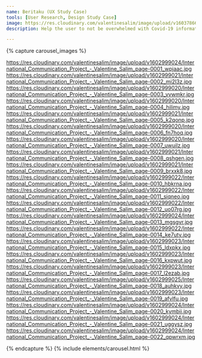 ```yaml
---
name: Beritaku (UX Study Case)
tools: [User Research, Design Study Case]
image: https://res.cloudinary.com/valentinesalim/image/upload/v1603786693/Beritaku_website_v47oda.jpg
description: Help the user to not be overwhelmed with Covid-19 informations

---
```


{% capture carousel_images %}

https://res.cloudinary.com/valentinesalim/image/upload/v1602999024/International_Communication_Project_-_Valentine_Salim_page-0001_wpjaac.jpg
https://res.cloudinary.com/valentinesalim/image/upload/v1602999021/International_Communication_Project_-_Valentine_Salim_page-0002_mi2l3z.jpg
https://res.cloudinary.com/valentinesalim/image/upload/v1602999020/International_Communication_Project_-_Valentine_Salim_page-0003_vvwmkr.jpg
https://res.cloudinary.com/valentinesalim/image/upload/v1602999020/International_Communication_Project_-_Valentine_Salim_page-0004_hilimy.jpg
https://res.cloudinary.com/valentinesalim/image/upload/v1602999021/International_Communication_Project_-_Valentine_Salim_page-0005_k2qonp.jpg
https://res.cloudinary.com/valentinesalim/image/upload/v1602999020/International_Communication_Project_-_Valentine_Salim_page-0006_fn7hoq.jpg
https://res.cloudinary.com/valentinesalim/image/upload/v1602999020/International_Communication_Project_-_Valentine_Salim_page-0007_uwuilz.jpg
https://res.cloudinary.com/valentinesalim/image/upload/v1602999021/International_Communication_Project_-_Valentine_Salim_page-0008_qshgen.jpg
https://res.cloudinary.com/valentinesalim/image/upload/v1602999021/International_Communication_Project_-_Valentine_Salim_page-0009_brxxk8.jpg
https://res.cloudinary.com/valentinesalim/image/upload/v1602999022/International_Communication_Project_-_Valentine_Salim_page-0010_hbkrna.jpg
https://res.cloudinary.com/valentinesalim/image/upload/v1602999022/International_Communication_Project_-_Valentine_Salim_page-0011_siqneo.jpg
https://res.cloudinary.com/valentinesalim/image/upload/v1602999022/International_Communication_Project_-_Valentine_Salim_page-0012_uo07rg.jpg
https://res.cloudinary.com/valentinesalim/image/upload/v1602999024/International_Communication_Project_-_Valentine_Salim_page-0013_mgsgvr.jpg
https://res.cloudinary.com/valentinesalim/image/upload/v1602999022/International_Communication_Project_-_Valentine_Salim_page-0014_ke7uty.jpg
https://res.cloudinary.com/valentinesalim/image/upload/v1602999023/International_Communication_Project_-_Valentine_Salim_page-0015_ldxpkx.jpg
https://res.cloudinary.com/valentinesalim/image/upload/v1602999023/International_Communication_Project_-_Valentine_Salim_page-0016_kxpwut.jpg
https://res.cloudinary.com/valentinesalim/image/upload/v1602999023/International_Communication_Project_-_Valentine_Salim_page-0017_l2ezab.jpg
https://res.cloudinary.com/valentinesalim/image/upload/v1602999025/International_Communication_Project_-_Valentine_Salim_page-0018_auhkvy.jpg
https://res.cloudinary.com/valentinesalim/image/upload/v1602999023/International_Communication_Project_-_Valentine_Salim_page-0019_afvlfu.jpg
https://res.cloudinary.com/valentinesalim/image/upload/v1602999024/International_Communication_Project_-_Valentine_Salim_page-0020_kymbii.jpg
https://res.cloudinary.com/valentinesalim/image/upload/v1602999024/International_Communication_Project_-_Valentine_Salim_page-0021_uggysz.jpg
https://res.cloudinary.com/valentinesalim/image/upload/v1602999024/International_Communication_Project_-_Valentine_Salim_page-0022_qpwrxm.jpg













{% endcapture %}
{% include elements/carousel.html %}

